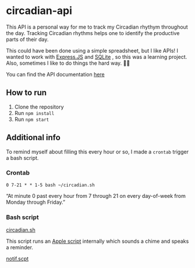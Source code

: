 # circadian-api

This API is a personal way for me to track my Circadian rhythym throughout the day. Tracking Circadian rhythms helps one to identify the productive parts of their day.

This could have been done using a simple spreadsheet, but I like APIs! I wanted to work with [Express.JS](http://expressjs.com) and [SQLite](https://www.sqlite.org) , so this was a learning project. Also, sometimes I like to do things the hard way. 🤷‍♂️

You can find the API documentation [here](https://documenter.getpostman.com/view/4520909/S1LvWoaC)

## How to run

1. Clone the repository
2. Run `npm install`
3. Run `npm start`

## Additional info

To remind myself about filling this every hour or so, I made a `crontab` trigger a bash script.

### Crontab

```
0 7-21 * * 1-5 bash ~/circadian.sh
```

“At minute 0 past every hour from 7 through 21 on every day-of-week from Monday through Friday.”

### Bash script

[circadian.sh](https://github.com/Cazaimi/circadian-api/blob/master/circadian.sh)

This script runs an [Apple script](https://developer.apple.com/library/archive/documentation/AppleScript/Conceptual/AppleScriptLangGuide/introduction/ASLR_intro.html) internally which sounds a chime and speaks a reminder.

[notif.scpt](https://github.com/Cazaimi/circadian-api/blob/master/notif.scpt)
